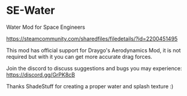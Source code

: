 # SE-Water
Water Mod for Space Engineers

https://steamcommunity.com/sharedfiles/filedetails/?id=2200451495

This mod has official support for Draygo's Aerodynamics Mod, it is not required but with it you can get more accurate drag forces.

Join the discord to discuss suggestions and bugs you may experience:
https://discord.gg/GrPK8cB

Thanks ShadeStuff for creating a proper water and splash texture :)